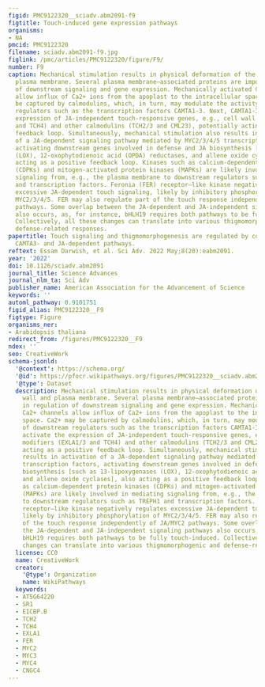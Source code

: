 ```yaml
---
figid: PMC9122320__sciadv.abm2091-f9
figtitle: Touch-induced gene expression pathways
organisms:
- NA
pmcid: PMC9122320
filename: sciadv.abm2091-f9.jpg
figlink: /pmc/articles/PMC9122320/figure/F9/
number: F9
caption: Mechanical stimulation results in physical deformation of the cell wall and
  plasma membrane. Several plasma membrane–associated proteins are important in regulation
  of downstream signaling and gene expression. Mechanically activated Ca2+ channels
  allow influx of Ca2+ ions from the apoplast to the intracellular space. Ca2+ may
  be captured by calmodulins, which, in turn, may modulate the activity of downstream
  regulators such as the transcription factors CAMTA1-3. Next, CAMTA1-3 activate the
  expression of JA-independent touch-responsive genes, e.g., cell wall modifiers (EXLA1/3
  and TCH4) and other calmodulins (TCH2/3 and CML23), potentially acting as a positive
  feedback loop. Simultaneously, mechanical stimulation also results in activation
  of a JA-dependent signaling pathway mediated by MYC2/3/4/5 transcription factors,
  activating downstream genes involved in defense and JA biosynthesis [such as 13-lipoxygenases
  (LOX), 12-oxophytodienoic acid (OPDA) reductases, and allene oxide cyclases], also
  acting as a positive feedback loop. Kinases such as calcium-dependent protein kinases
  (CDPKs) and mitogen-activated protein kinases (MAPKs) are likely involved in mediating
  signaling from, e.g., the plasma membrane to downstream regulators such as TREPH1
  and transcription factors. Feronia (FER) receptor–like kinase negatively regulates
  excessive JA-dependent touch signaling, likely by inhibitory phosphorylation of
  MYC2/3/4/5. FER may also regulate part of the touch response independently of JA/MYC2
  pathways. Some overlap between the JA-dependent and JA-independent signaling pathways
  also occurs, as, for instance, bHLH19 requires both pathways to be fully touch-induced.
  Collectively, all these changes can translate into various thigmomorphogenic and
  defense-related responses.
papertitle: Touch signaling and thigmomorphogenesis are regulated by complementary
  CAMTA3- and JA-dependent pathways.
reftext: Essam Darwish, et al. Sci Adv. 2022 May;8(20):eabm2091.
year: '2022'
doi: 10.1126/sciadv.abm2091
journal_title: Science Advances
journal_nlm_ta: Sci Adv
publisher_name: American Association for the Advancement of Science
keywords: ''
automl_pathway: 0.9101751
figid_alias: PMC9122320__F9
figtype: Figure
organisms_ner:
- Arabidopsis thaliana
redirect_from: /figures/PMC9122320__F9
ndex: ''
seo: CreativeWork
schema-jsonld:
  '@context': https://schema.org/
  '@id': https://pfocr.wikipathways.org/figures/PMC9122320__sciadv.abm2091-f9.html
  '@type': Dataset
  description: Mechanical stimulation results in physical deformation of the cell
    wall and plasma membrane. Several plasma membrane–associated proteins are important
    in regulation of downstream signaling and gene expression. Mechanically activated
    Ca2+ channels allow influx of Ca2+ ions from the apoplast to the intracellular
    space. Ca2+ may be captured by calmodulins, which, in turn, may modulate the activity
    of downstream regulators such as the transcription factors CAMTA1-3. Next, CAMTA1-3
    activate the expression of JA-independent touch-responsive genes, e.g., cell wall
    modifiers (EXLA1/3 and TCH4) and other calmodulins (TCH2/3 and CML23), potentially
    acting as a positive feedback loop. Simultaneously, mechanical stimulation also
    results in activation of a JA-dependent signaling pathway mediated by MYC2/3/4/5
    transcription factors, activating downstream genes involved in defense and JA
    biosynthesis [such as 13-lipoxygenases (LOX), 12-oxophytodienoic acid (OPDA) reductases,
    and allene oxide cyclases], also acting as a positive feedback loop. Kinases such
    as calcium-dependent protein kinases (CDPKs) and mitogen-activated protein kinases
    (MAPKs) are likely involved in mediating signaling from, e.g., the plasma membrane
    to downstream regulators such as TREPH1 and transcription factors. Feronia (FER)
    receptor–like kinase negatively regulates excessive JA-dependent touch signaling,
    likely by inhibitory phosphorylation of MYC2/3/4/5. FER may also regulate part
    of the touch response independently of JA/MYC2 pathways. Some overlap between
    the JA-dependent and JA-independent signaling pathways also occurs, as, for instance,
    bHLH19 requires both pathways to be fully touch-induced. Collectively, all these
    changes can translate into various thigmomorphogenic and defense-related responses.
  license: CC0
  name: CreativeWork
  creator:
    '@type': Organization
    name: WikiPathways
  keywords:
  - AT5G64220
  - SR1
  - EICBP.B
  - TCH2
  - TCH4
  - EXLA1
  - FER
  - MYC2
  - MYC3
  - MYC4
  - CNGC4
---
```

